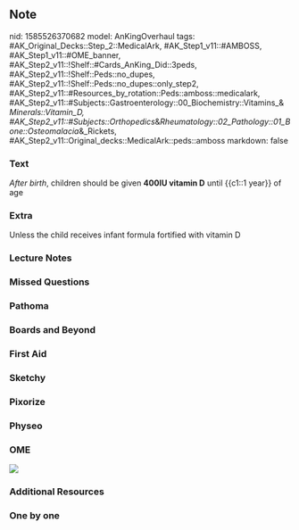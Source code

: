 ## Note
nid: 1585526370682
model: AnKingOverhaul
tags: #AK_Original_Decks::Step_2::MedicalArk, #AK_Step1_v11::#AMBOSS, #AK_Step1_v11::#OME_banner, #AK_Step2_v11::!Shelf::#Cards_AnKing_Did::3peds, #AK_Step2_v11::!Shelf::Peds::no_dupes, #AK_Step2_v11::!Shelf::Peds::no_dupes::only_step2, #AK_Step2_v11::#Resources_by_rotation::Peds::amboss::medicalark, #AK_Step2_v11::#Subjects::Gastroenterology::00_Biochemistry::Vitamins_&_Minerals::Vitamin_D, #AK_Step2_v11::#Subjects::Orthopedics_&_Rheumatology::02_Pathology::01_Bone::Osteomalacia_&_Rickets, #AK_Step2_v11::Original_decks::MedicalArk::peds::amboss
markdown: false

### Text
<i>After birth</i>, children should be given <b>400IU vitamin D</b>
until {{c1::1 year}} of age

### Extra
Unless the child receives infant formula fortified with vitamin D

### Lecture Notes


### Missed Questions


### Pathoma


### Boards and Beyond


### First Aid


### Sketchy


### Pixorize


### Physeo


### OME
<div class="ome-widget">
  <a href="https://onlinemeded.org?ref=anki"><img src=
  "_OME_AnkiFlashcards_General_7.png"></a>
</div>

### Additional Resources


### One by one

